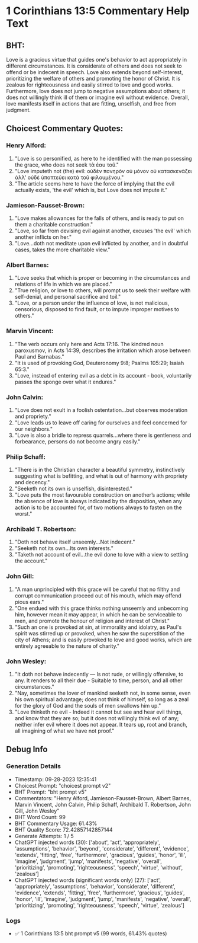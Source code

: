 # 1 Corinthians 13:5 Commentary Help Text

## BHT:
Love is a gracious virtue that guides one's behavior to act appropriately in different circumstances. It is considerate of others and does not seek to offend or be indecent in speech. Love also extends beyond self-interest, prioritizing the welfare of others and promoting the honor of Christ. It is zealous for righteousness and easily stirred to love and good works. Furthermore, love does not jump to negative assumptions about others; it does not willingly think ill of them or imagine evil without evidence. Overall, love manifests itself in actions that are fitting, unselfish, and free from judgment.

## Choicest Commentary Quotes:
### Henry Alford:
1. "Love is so personified, as here to he identified with the man possessing the grace, who does not seek τὰ ἑαυ τοῦ."
2. "Love imputeth not (the) evil: οὐδὲν πονηρὸν οὐ μόνον οὐ κατασκενάζει ἀλλ' οὐδὲ ὑποπτεύει κατὰ τοῦ φιλουμένου."
3. "The article seems here to have the force of implying that the evil actually exists, 'the evil' which is, but Love does not impute it."

### Jamieson-Fausset-Brown:
1. "Love makes allowances for the falls of others, and is ready to put on them a charitable construction."
2. "Love, so far from devising evil against another, excuses 'the evil' which another inflicts on her."
3. "Love...doth not meditate upon evil inflicted by another, and in doubtful cases, takes the more charitable view."

### Albert Barnes:
1. "Love seeks that which is proper or becoming in the circumstances and relations of life in which we are placed."
2. "True religion, or love to others, will prompt us to seek their welfare with self-denial, and personal sacrifice and toil."
3. "Love, or a person under the influence of love, is not malicious, censorious, disposed to find fault, or to impute improper motives to others."

### Marvin Vincent:
1. "The verb occurs only here and Acts 17:16. The kindred noun paroxusmov, in Acts 14:39, describes the irritation which arose between Paul and Barnabas." 
2. "It is used of provoking God, Deuteronomy 9:8; Psalms 105:29; Isaiah 65:3."
3. "Love, instead of entering evil as a debt in its account - book, voluntarily passes the sponge over what it endures."

### John Calvin:
1. "Love does not exult in a foolish ostentation...but observes moderation and propriety."
2. "Love leads us to leave off caring for ourselves and feel concerned for our neighbors."
3. "Love is also a bridle to repress quarrels...where there is gentleness and forbearance, persons do not become angry easily."

### Philip Schaff:
1. "There is in the Christian character a beautiful symmetry, instinctively suggesting what is befitting, and what is out of harmony with propriety and decency."
2. "Seeketh not its own is unselfish, disinterested."
3. "Love puts the most favourable construction on another’s actions; while the absence of love is always indicated by the disposition, when any action is to be accounted for, of two motions always to fasten on the worst."

### Archibald T. Robertson:
1. "Doth not behave itself unseemly...Not indecent." 
2. "Seeketh not its own...Its own interests." 
3. "Taketh not account of evil...the evil done to love with a view to settling the account."

### John Gill:
1. "A man unprincipled with this grace will be careful that no filthy and corrupt communication proceed out of his mouth, which may offend pious ears."
2. "One endued with this grace thinks nothing unseemly and unbecoming him, however mean it may appear, in which he can be serviceable to men, and promote the honour of religion and interest of Christ."
3. "Such an one is provoked at sin, at immorality and idolatry, as Paul's spirit was stirred up or provoked, when he saw the superstition of the city of Athens; and is easily provoked to love and good works, which are entirely agreeable to the nature of charity."

### John Wesley:
1. "It doth not behave indecently — Is not rude, or willingly offensive, to any. It renders to all their due - Suitable to time, person, and all other circumstances."
2. "Nay, sometimes the lover of mankind seeketh not, in some sense, even his own spiritual advantage; does not think of himself, so long as a zeal for the glory of God and the souls of men swallows him up."
3. "Love thinketh no evil - Indeed it cannot but see and hear evil things, and know that they are so; but it does not willingly think evil of any; neither infer evil where it does not appear. It tears up, root and branch, all imagining of what we have not proof."


## Debug Info
### Generation Details
- Timestamp: 09-28-2023 12:35:41
- Choicest Prompt: "choicest prompt v2"
- BHT Prompt: "bht prompt v5"
- Commentators: "Henry Alford, Jamieson-Fausset-Brown, Albert Barnes, Marvin Vincent, John Calvin, Philip Schaff, Archibald T. Robertson, John Gill, John Wesley"
- BHT Word Count: 99
- BHT Commentary Usage: 61.43%
- BHT Quality Score: 72.42857142857144
- Generate Attempts: 1 / 5
- ChatGPT injected words (30):
	['about', 'act', 'appropriately', 'assumptions', 'behavior', 'beyond', 'considerate', 'different', 'evidence', 'extends', 'fitting', 'free', 'furthermore', 'gracious', 'guides', 'honor', 'ill', 'imagine', 'judgment', 'jump', 'manifests', 'negative', 'overall', 'prioritizing', 'promoting', 'righteousness', 'speech', 'virtue', 'without', 'zealous']
- ChatGPT injected words (significant words only) (27):
	['act', 'appropriately', 'assumptions', 'behavior', 'considerate', 'different', 'evidence', 'extends', 'fitting', 'free', 'furthermore', 'gracious', 'guides', 'honor', 'ill', 'imagine', 'judgment', 'jump', 'manifests', 'negative', 'overall', 'prioritizing', 'promoting', 'righteousness', 'speech', 'virtue', 'zealous']

### Logs
- ✅ 1 Corinthians 13:5 bht prompt v5 (99 words, 61.43% quotes)